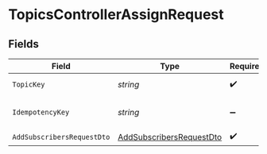 # TopicsControllerAssignRequest


## Fields

| Field                                                                           | Type                                                                            | Required                                                                        | Description                                                                     |
| ------------------------------------------------------------------------------- | ------------------------------------------------------------------------------- | ------------------------------------------------------------------------------- | ------------------------------------------------------------------------------- |
| `TopicKey`                                                                      | *string*                                                                        | :heavy_check_mark:                                                              | The topic key                                                                   |
| `IdempotencyKey`                                                                | *string*                                                                        | :heavy_minus_sign:                                                              | A header for idempotency purposes                                               |
| `AddSubscribersRequestDto`                                                      | [AddSubscribersRequestDto](../../Models/Components/AddSubscribersRequestDto.md) | :heavy_check_mark:                                                              | N/A                                                                             |